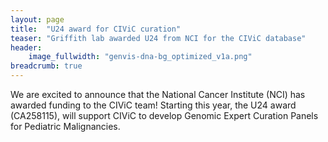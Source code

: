 ```yaml
---
layout: page
title:  "U24 award for CIViC curation"
teaser: "Griffith lab awarded U24 from NCI for the CIViC database"
header:
    image_fullwidth: "genvis-dna-bg_optimized_v1a.png"
breadcrumb: true
---
```

We are excited to announce that the National Cancer Institute (NCI) has awarded funding to the CIViC team! Starting this year, the U24 award (CA258115), will support CIViC to develop Genomic Expert Curation Panels for Pediatric Malignancies.
